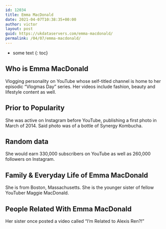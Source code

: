 ```yaml
---
id: 12034
title: Emma MacDonald
date: 2021-04-07T10:38:35+00:00
author: victor
layout: post
guid: https://ukdataservers.com/emma-macdonald/
permalink: /04/07/emma-macdonald/
---
```


* some text
{: toc}


## Who is Emma MacDonald



Vlogging personality on YouTube whose self-titled channel is home to her episodic &#8220;Vlogmas Day&#8221; series. Her videos include fashion, beauty and lifestyle content as well. 

                
                
                
## Prior to Popularity



She was active on Instagram before YouTube, publishing a first photo in March of 2014. Said photo was of a bottle of Synergy Kombucha. 

                
                
                
## Random data



She would earn 330,000 subscribers on YouTube as well as 260,000 followers on Instagram. 

                
                
                
## Family & Everyday Life of Emma MacDonald



She is from Boston, Massachusetts. She is the younger sister of fellow YouTuber Maggie MacDonald. 

                
                
                
## People Related With Emma MacDonald



Her sister once posted a video called &#8220;I&#8217;m Related to Alexis Ren?!&#8221; 

                
              
            
          
          
          